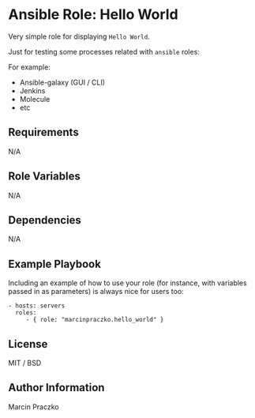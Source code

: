 Ansible Role: Hello World
=========================

Very simple role for displaying ``Hello World``. 

Just for testing some processes related with ``ansible`` roles:

For example:
- Ansible-galaxy (GUI / CLI)
- Jenkins
- Molecule
- etc  


Requirements
------------

N/A


Role Variables
--------------

N/A


Dependencies
------------

N/A


Example Playbook
----------------

Including an example of how to use your role (for instance, with variables passed in as parameters) is always nice for users too:

    - hosts: servers
      roles:
         - { role: "marcinpraczko.hello_world" }


License
-------

MIT / BSD


Author Information
------------------

Marcin Praczko
